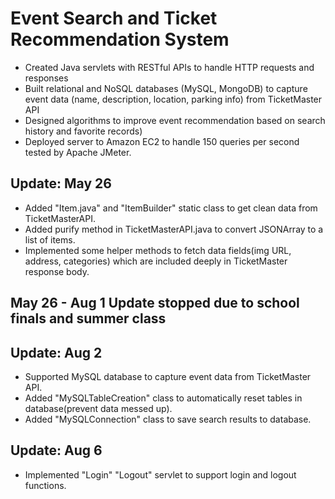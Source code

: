 # Event Search and Ticket Recommendation System
* Created Java servlets with RESTful APIs to handle HTTP requests and responses
* Built relational and NoSQL databases (MySQL, MongoDB) to capture event data (name, description, location, parking info)      from TicketMaster API
* Designed algorithms to improve event recommendation based on search history and favorite records) 
* Deployed server to Amazon EC2 to handle 150 queries per second tested by Apache JMeter. 

## Update: May 26
* Added "Item.java" and "ItemBuilder" static class to get clean data from TicketMasterAPI.
* Added purify method in TicketMasterAPI.java to convert JSONArray to a list of items.
* Implemented some helper methods to fetch data fields(img URL, address, categories) which are included deeply in TicketMaster response body.

## May 26 - Aug 1 Update stopped due to school finals and summer class

## Update: Aug 2
* Supported MySQL database to capture event data from TicketMaster API.
* Added "MySQLTableCreation" class to automatically reset tables in database(prevent data messed up).
* Added "MySQLConnection" class to save search results to database.

## Update: Aug 6
* Implemented "Login" "Logout" servlet to support login and logout functions.
